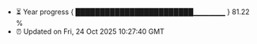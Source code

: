 - ⏳ Year progress { ████████████████████████▁▁▁▁▁▁ } 81.22 %
- ⏰ Updated on Fri, 24 Oct 2025 10:27:40 GMT

